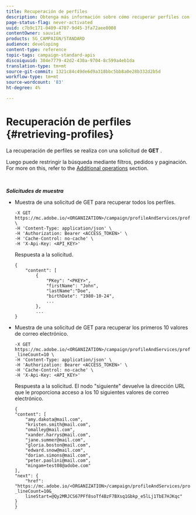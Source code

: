 ```yaml
---
title: Recuperación de perfiles
description: Obtenga más información sobre cómo recuperar perfiles con API.
page-status-flag: never-activated
uuid: c7b9c171-0409-4707-9d45-3fa72aee8008
contentOwner: sauviat
products: SG_CAMPAIGN/STANDARD
audience: developing
content-type: reference
topic-tags: campaign-standard-apis
discoiquuid: 304e7779-42d2-430a-9704-8c599a4eb1da
translation-type: tm+mt
source-git-commit: 1321c84c49de6d9a318bbc5bb8a0e28b332d2b5d
workflow-type: tm+mt
source-wordcount: '83'
ht-degree: 4%

---
```



# Recuperación de perfiles {#retrieving-profiles}

La recuperación de perfiles se realiza con una solicitud de **GET** .

Luego puede restringir la búsqueda mediante filtros, pedidos y paginación. For more on this, refer to the [Additional operations](../../api/using/sorting.md) section.

<br/>

***Solicitudes de muestra***

* Muestra de una solicitud de GET para recuperar todos los perfiles.

   ```
   -X GET https://mc.adobe.io/<ORGANIZATION>/campaign/profileAndServices/profile \
   -H 'Content-Type: application/json' \
   -H 'Authorization: Bearer <ACCESS_TOKEN>' \
   -H 'Cache-Control: no-cache' \
   -H 'X-Api-Key: <API_KEY>'
   ```

   Respuesta a la solicitud.

   ```
   {
       "content": [
           {
               "PKey": "<PKEY>",
               "firstName": "John",
               "lastName":"Doe",
               "birthDate": "1980-10-24",
               ...
           },
           ...
   }
   ```

* Muestra de una solicitud de GET para recuperar los primeros 10 valores de correo electrónico.

   ```
   -X GET https://mc.adobe.io/<ORGANIZATION>/campaign/profileAndServices/profile/email?_lineCount=10 \
   -H 'Content-Type: application/json' \
   -H 'Authorization: Bearer <ACCESS_TOKEN>' \
   -H 'Cache-Control: no-cache' \
   -H 'X-Api-Key: <API_KEY>'
   ```

   Respuesta a la solicitud. El nodo &quot;siguiente&quot; devuelve la dirección URL que le proporciona acceso a los 10 siguientes valores de correo electrónico.

   ```
   {
   "content": [
       "amy.dakota@mail.com",
       "kristen.smith@mail.com",
       "omalley@mail.com",
       "xander.harrys@mail.com",
       "jane.summer@mail.com",
       "gloria.boston@mail.com",
       "edward.snow@mail.com",
       "dorian.simons@mail.com",
       "peter.paolini@mail.com",
       "mingam+test08@adobe.com"
   ],
   "next": {
       "href": "https://mc.adobe.io/<ORGANIZATION>/campaign/profileAndServices/profile/email?_lineCount=10&_
       lineStart=@Qy2MRJCS67PFf8soTf4BzF7BXsq1Gbkp_e5lLj1TbE7HJKqc"
   }
   }
   ```
